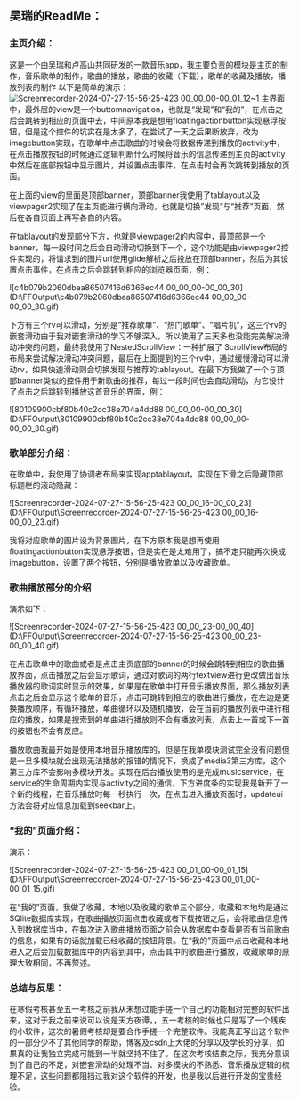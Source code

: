 ## 吴瑞的ReadMe：

### 主页介绍：

这是一个由吴瑞和卢高山共同研发的一款音乐app，我主要负责的模块是主页的制作，音乐歌单的制作，歌曲的播放，歌曲的收藏（下载），歌单的收藏及播放，播放列表的制作
以下是简单的演示：
![Screenrecorder-2024-07-27-15-56-25-423 00_00_00-00_01_12~1](https://github.com/user-attachments/assets/fafe9cfe-a1ea-42e5-bd22-0ff4bcf21263)
     主界面中，最外层的view是一个buttomnavigation，也就是“发现”和“我的”，在点击之后会跳转到相应的页面中去，中间原本我是想用floatingactionbutton实现悬浮按钮，但是这个控件的坑实在是太多了，在尝试了一天之后果断放弃，改为imagebutton实现，在歌单中点击歌曲的时候会将数据传递到播放的activity中，在点击播放按钮的时候通过逻辑判断什么时候将音乐的信息传递到主页的activity中然后在底部按钮中显示图片，并设置点击事件，在点击时会再次跳转到播放的页面。

​     在上面的view的里面是顶部banner，顶部banner我使用了tablayout以及viewpager2实现了在主页能进行横向滑动，也就是切换”发现“与“推荐”页面，然后在各自页面上再写各自的内容。

​     在tablayout的发现部分下方，也就是viewpager2的内容中，最顶部是一个banner，每一段时间之后会自动滑动切换到下一个，这个功能是由viewpager2控件实现的，将请求到的图片url使用glide解析之后投放在顶部banner，然后为其设置点击事件，在点击之后会跳转到相应的浏览器页面，例：



![c4b079b2060dbaa86507416d6366ec44 00_00_00-00_00_30](D:\FFOutput\c4b079b2060dbaa86507416d6366ec44 00_00_00-00_00_30.gif)

下方有三个rv可以滑动，分别是“推荐歌单”、“热门歌单”、“唱片机”，这三个rv的嵌套滑动由于我对嵌套滑动的学习不够深入，所以使用了三天多也没能完美解决滑动冲突的问题，最终我使用了NestedScrollView：一种扩展了 ScrollView布局的布局来尝试解决滑动冲突问题，最后在上面提到的三个rv中，通过缓慢滑动可以滑动rv，如果快速滑动则会切换发现与推荐的tablayout。在最下方我做了一个与顶部banner类似的控件用于新歌曲的推荐，每过一段时间也会自动滑动，为它设计了点击之后跳转到播放这首音乐的界面，例：

![80109900cbf80b40c2cc38e704a4dd88 00_00_00-00_00_30](D:\FFOutput\80109900cbf80b40c2cc38e704a4dd88 00_00_00-00_00_30.gif)

### 歌单部分介绍：

​     在歌单中，我使用了协调者布局来实现apptablayout，实现在下滑之后隐藏顶部标题栏的滚动隐藏：



![Screenrecorder-2024-07-27-15-56-25-423 00_00_16-00_00_23](D:\FFOutput\Screenrecorder-2024-07-27-15-56-25-423 00_00_16-00_00_23.gif)

​     我将对应歌单的图片设为背景图片，在下方原本我是想再使用floatingactionbutton实现悬浮按钮，但是实在是太难用了，搞不定只能再次换成imagebutton，设置了两个按钮，分别是播放歌单以及收藏歌单。

### 歌曲播放部分的介绍

演示如下：

![Screenrecorder-2024-07-27-15-56-25-423 00_00_23-00_00_40](D:\FFOutput\Screenrecorder-2024-07-27-15-56-25-423 00_00_23-00_00_40.gif)

​     在点击歌单中的歌曲或者是点击主页底部的banner的时候会跳转到相应的歌曲播放界面，点击播放之后会显示歌词，通过对歌词的两行textview进行更改做出音乐播放器的歌词实时显示的效果，如果是在歌单中打开音乐播放界面，那么播放列表点击之后会显示这个歌单的音乐，点击可跳转到相应的歌曲进行播放，在左边是更换播放顺序，有循环播放，单曲循环以及随机播放，会在当前的播放列表中进行相应的播放，如果是搜索到的单曲进行播放则不会有播放列表，点击上一首或下一首的按钮也不会有反应。

​     播放歌曲我最开始是使用本地音乐播放库的，但是在我单模块测试完全没有问题但是一旦多模块就会出现无法播放的报错的情况下，换成了media3第三方库，这个第三方库不会影响多模块开发。实现在后台播放使用的是完成musicservice，在service的生命周期内实现与activity之间的通信，下方进度条的实现我是新开了一个新的线程，在音乐播放时每一秒执行一次，在点击进入播放页面时，updateui方法会将对应信息加载到seekbar上。

### “我的”页面介绍：

演示：

![Screenrecorder-2024-07-27-15-56-25-423 00_01_00-00_01_15](D:\FFOutput\Screenrecorder-2024-07-27-15-56-25-423 00_01_00-00_01_15.gif)

​     在“我的”页面，我做了收藏，本地以及收藏的歌单三个部分，收藏和本地均是通过SQlite数据库实现，在歌曲播放页面点击收藏或者下载按钮之后，会将歌曲信息传入到数据库当中，在每次进入歌曲播放页面之前会从数据库中查看是否有当前歌曲的信息，如果有的话就加载已经收藏的按钮背景。在“我的”页面中点击收藏和本地进入之后会加载数据库中的内容到其中，点击其中的歌曲进行播放，收藏歌单的原理大致相同，不再赘述。

### 总结与反思：

​    在寒假考核甚至五一考核之前我从未想过能手搓一个自己的功能相对完整的软件出来，这对于我之前来说可以说是天方夜谭，，五一考核的时候也只是写了一个残疾的小软件，这次的暑假考核却是要合作手搓一个完整软件。我能真正写出这个软件的一部分少不了其他同学的帮助，博客及csdn上大佬的分享以及学长的分享，如果真的让我独立完成可能到一半就坚持不住了。在这次考核结束之际，我充分意识到了自己的不足，对嵌套滑动的处理不当、对多模块的不熟悉、音乐播放逻辑的梳理不足，这些问题都阻挡过我对这个软件的开发，也是我以后进行开发的宝贵经验。